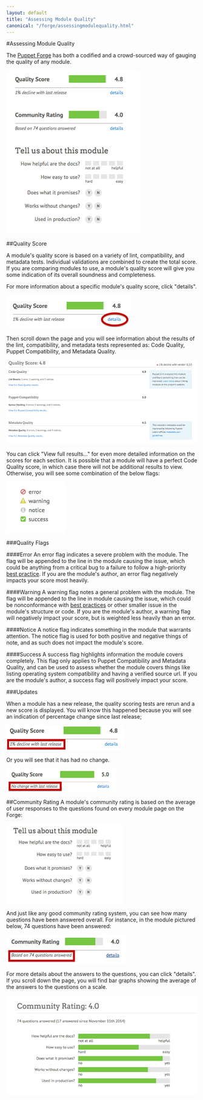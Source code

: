 ```yaml
---
layout: default
title: "Assessing Module Quality"
canonical: "/forge/assessingmodulequality.html"
---
```


[forge]: https://forge.puppetlabs.com
[styleguide]: https://docs.puppetlabs.com/guides/style_guide.html
[modulequality]: ./images/modulequality.png
[details]: ./images/details.png
[qualityscoredetail]: ./images/qualityscoredetail.png
[qualityflags]: ./images/qualityflags.png
[releasechange]: ./images/releasechange.png
[noreleasechange]: ./images/noreleasechange.png
[communityquestions]: ./images/communityquestions.png
[questionsanswered]: ./images/questionsanswered.png
[communityratingscale]: ./images/communityratingscale.png

#Assessing Module Quality

The [Puppet Forge](forge) has both a codified and a crowd-sourced way of gauging the quality of any module.

![module ratings][modulequality]

##Quality Score

A module's quality score is based on a variety of lint, compatibility, and metadata tests. Individual validations are combined to create the total score. If you are comparing modules to use, a module's quality score will give you some indication of its overall soundness and completeness.

For more information about a specific module's quality score, click "details".

![find quality score details][details]

Then scroll down the page and you will see information about the results of the lint, compatibility, and metadata tests represented as: Code Quality, Puppet Compatibility, and Metadata Quality.

![Quality score details][qualityscoredetail]

You can click "View full results..." for even more detailed information on the scores for each section. It is possible that a module will have a perfect Code Quality score, in which case there will not be additional results to view. Otherwise, you will see some combination of the below flags: 

![Quality flags][qualityflags]

###Quality Flags

####Error
An error flag indicates a severe problem with the module. The flag will be appended to the line in the module causing the issue, which could be anything from a critical bug to a failure to follow a high-priority [best practice](styleguide). If you are the module's author, an error flag negatively impacts your score most heavily. 

####Warning
A warning flag notes a general problem with the module. The flag will be appended to the line in module causing the issue, which could be nonconformance with [best practices](styleguide) or other smaller issue in the module's structure or code. If you are the module's author, a warning flag will negatively impact your score, but is weighted less heavily than an error. 

####Notice
A notice flag indicates something in the module that warrants attention. The notice flag is used for both positive and negative things of note, and as such does not impact the module's score.

####Success
A success flag highlights information the module covers completely. This flag only applies to Puppet Compatibility and Metadata Quality, and can be used to assess whether the module covers things like listing operating system compatibility and having a verified source url. If you are the module's author, a success flag will positively impact your score.

###Updates

When a module has a new release, the quality scoring tests are rerun and a new score is displayed. You will know this happened because you will see an indication of percentage change since last release;

![Quality change since release][releasechange]

Or you will see that it has had no change.

![No quality change since release][noreleasechange]

##Community Rating
A module's community rating is based on the average of user responses to the questions found on every module page on the Forge:

![Community rating quesitons][communityquestions]

And just like any good community rating system, you can see how many questions have been answered overall. For instance, in the module pictured below, 74 questions have been answered:

![Number of questions answered][questionsanswered]

For more details about the answers to the questions, you can click "details". If you scroll down the page, you will find bar graphs showing the average of the answers to the questions on a scale.

![Community ratings on a scale][communityratingscale]
